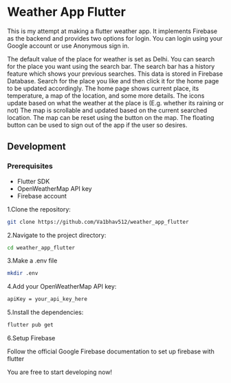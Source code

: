 # Weather App Flutter

This is my attempt at making a flutter weather app. It implements Firebase as the backend and provides two options for login.
You can login using your Google account or use Anonymous sign in.

The default value of the place for weather is set as Delhi. You can search for the place you want using the search bar.
The search bar has a history feature which shows your previous searches. This data is stored in Firebase Database.
Search for the place you like and then click it for the home page to be updated accordingly.
The home page shows current place, its temperature, a map of the location, and some more details. The icons update based on what the weather at the place is (E.g. whether its raining or not)
The map is scrollable and updated based on the current searched location.
The map can be reset using the button on the map.
The floating button can be used to sign out of the app if the user so desires.

## Development

### Prerequisites

- Flutter SDK
- OpenWeatherMap API key
- Firebase account

1.Clone the repository:

```bash
git clone https://github.com/Va1bhav512/weather_app_flutter
```

2.Navigate to the project directory:

```bash
cd weather_app_flutter
```

3.Make a .env file

```bash
mkdir .env
```

4.Add your OpenWeatherMap API key:

```txt
apiKey = your_api_key_here
```

5.Install the dependencies:

```bash
flutter pub get
```

6.Setup Firebase

Follow the official Google Firebase documentation to set up firebase with flutter

You are free to start developing now!

